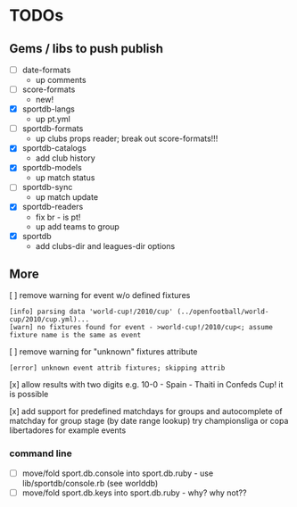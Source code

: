 # TODOs


## Gems / libs to push publish

- [ ] date-formats
  - up comments
- [ ] score-formats
  - new!
- [x] sportdb-langs
  - up pt.yml
- [ ] sportdb-formats
  - up clubs props reader; break out score-formats!!!
- [x] sportdb-catalogs
  - add club history
- [x] sportdb-models
  - up match status
- [ ] sportdb-sync
  - up match update
- [x] sportdb-readers
  - fix br - is pt!
  - up add teams to group
- [x] sportdb
  - add clubs-dir and leagues-dir options




## More

[ ] remove warning for event w/o defined fixtures

    [info] parsing data 'world-cup!/2010/cup' (../openfootball/world-cup/2010/cup.yml)...
    [warn] no fixtures found for event - >world-cup!/2010/cup<; assume fixture name is the same as event

[ ] remove warning for "unknown" fixtures attribute

    [error] unknown event attrib fixtures; skipping attrib


[x] allow results with two digits e.g. 10-0  - Spain - Thaiti in Confeds Cup! it is possible

[x] add support for predefined matchdays for groups and autocomplete of matchday for group stage (by date range lookup)
    try championsliga or copa libertadores for example events

### command line

- [ ] move/fold sport.db.console into sport.db.ruby - use lib/sportdb/console.rb (see worlddb)
- [ ] move/fold sport.db.keys into sport.db.ruby  - why? why not??
